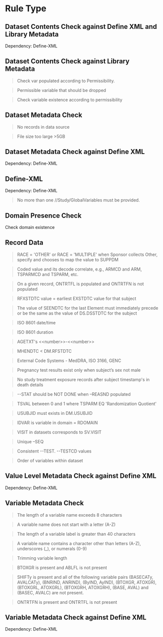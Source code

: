 # Rule Type

## Dataset Contents Check against Define XML and Library Metadata

Dependency: Define-XML

## Dataset Contents Check against Library Metadata

> Check var populated according to Permissibility.

> Permissible variable that should be dropped

> Check variable existence according to permissibility

## Dataset Metadata Check

> No records in data source

> File size too large >5GB

## Dataset Metadata Check against Define XML

Dependency: Define-XML

## Define-XML

Dependency: Define-XML

> No more than one //Study/GlobalVariables must be provided.

## Domain Presence Check

Check domain existence

## Record Data

> RACE = 'OTHER' or RACE = 'MULTIPLE' when Sponsor collects Other, specify and chooses to map the value to SUPPDM

> Coded value and its decode correlate, e.g., ARMCD and ARM, TSPARMCD and TSPARM, etc.

> On a given record, ONTRTFL is populated and ONTRTFN is not populated

> RFXSTDTC value = earliest EXSTDTC value for that subject

> The value of SEENDTC for the last Element must immediately precede or be the same as the value of DS.DSSTDTC for the subject

> ISO 8601 date/time

> ISO 8601 duration

> AGETXT's <\<number\>>-<\<number\>>

> MHENDTC < DM.RFSTDTC

> External Code Systems - MedDRA, ISO 3166, GENC

> Pregnancy test results exist only when subject’s sex not male

> No study treatment exposure records after subject timestamp's in death details

> --STAT should be NOT DONE when –REASND populated

> TSVAL between 0 and 1 where TSPARM EQ 'Randomization Quotient'

> USUBJID must exists in DM.USUBJID

> IDVAR is variable in domain = RDOMAIN

> VISIT in datasets corresponds to SV.VISIT

> Unique –SEQ

> Consistent --TEST. --TESTCD values

> Order of variables within dataset

## Value Level Metadata Check against Define XML

Dependency: Define-XML

## Variable Metadata Check

> The length of a variable name exceeds 8 characters

> A variable name does not start with a letter (A-Z)

> The length of a variable label is greater than 40 characters

> A variable name contains a character other than letters (A-Z), underscores (\_), or numerals (0-9)

> Trimming variable length

> BTOXGR is present and ABLFL is not present

> SHIFTy is present and all of the following variable pairs (BASECATy, AVALCATy), (BNRIND, ANRIND), (ByIND, AyIND), (BTOXGR, ATOXGR), (BTOXGRL, ATOXGRL), (BTOXGRH, ATOXGRH), (BASE, AVAL) and (BASEC, AVALC) are not present.

> ONTRTFN is present and ONTRTFL is not present

## Variable Metadata Check against Define XML

Dependency: Define-XML
